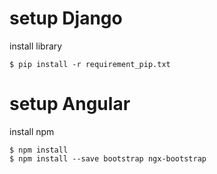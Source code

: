# setup Django
install library
```
$ pip install -r requirement_pip.txt
```

# setup Angular
install npm
```
$ npm install
$ npm install --save bootstrap ngx-bootstrap
```
